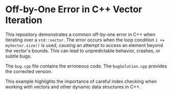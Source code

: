 # Off-by-One Error in C++ Vector Iteration

This repository demonstrates a common off-by-one error in C++ when iterating over a `std::vector`. The error occurs when the loop condition `i <= myVector.size()` is used, causing an attempt to access an element beyond the vector's bounds.  This can lead to unpredictable behavior, crashes, or subtle bugs.

The `bug.cpp` file contains the erroneous code.  The `bugSolution.cpp` provides the corrected version.

This example highlights the importance of careful index checking when working with vectors and other dynamic data structures in C++.